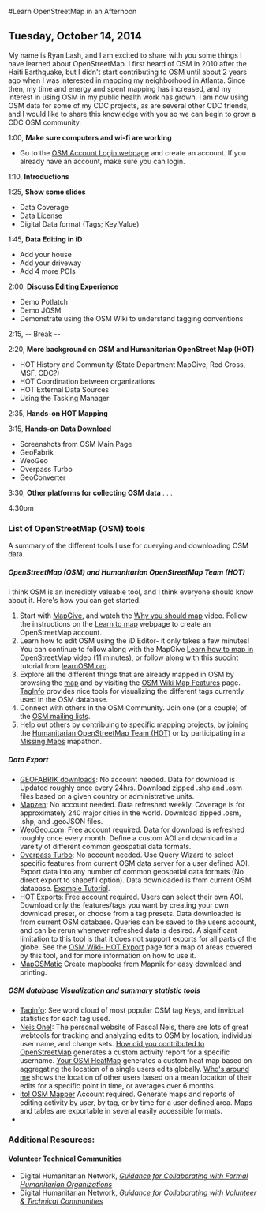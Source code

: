 #Learn OpenStreetMap in an Afternoon
## Tuesday, October 14, 2014

My name is Ryan Lash, and I am excited to share with you some things I have learned about OpenStreetMap.  I first heard of OSM in 2010 after the Haiti Earthquake, but I didn't start contributing to OSM until about 2 years ago when I was interested in mapping my neighborhood in Atlanta.  Since then, my time and energy and spent mapping has increased, and my interest in using OSM in my public health work has grown.  I am now using OSM data for some of my CDC projects, as are several other CDC friends, and I would like to share this knowledge with you so we can begin to grow a CDC OSM community.

1:00, **Make sure computers and wi-fi are working** 
  - Go to the [OSM Account Login webpage](https://www.openstreetmap.org/login?referer=%2F) and create an account.  If you already have an account, make sure you can login.  

1:10, **Introductions**  

1:25, **Show some slides**  
  - Data Coverage
  - Data License  
  - Digital Data format (Tags; Key:Value)  

1:45, **Data Editing in iD**  
  - Add your house  
  - Add your driveway  
  - Add 4 more POIs  

2:00, **Discuss Editing Experience**  
  - Demo Potlatch
  - Demo JOSM
  - Demonstrate using the OSM Wiki to understand tagging conventions

  
2:15,  -- Break --  


2:20, **More background on OSM and Humanitarian OpenStreet Map (HOT)**  
  - HOT History and Community (State Department MapGive, Red Cross, MSF, CDC?)  
  - HOT Coordination between organizations  
  - HOT External Data Sources
  - Using the Tasking Manager

2:35, **Hands-on HOT Mapping**
	
3:15, **Hands-on Data Download** 
  - Screenshots from OSM Main Page
  - GeoFabrik  
  - WeoGeo  
  - Overpass Turbo
  - GeoConverter

3:30, **Other platforms for collecting OSM data**
.
.
.

4:30pm


### List of OpenStreetMap (OSM) tools     
A summary of the different tools I use for querying and downloading OSM data.  

##### OpenStreetMap (OSM) and Humanitarian OpenStreetMap Team (HOT)
I think OSM is an incredibly valuable tool, and I think everyone should know about it. Here's how you can get started.   

   1. Start with [MapGive](http://wwww.mapgive.state.gov), and watch the [Why you should map](http://mapgive.state.gov/why-map/) video.  Follow the instructions on the [Learn to map](http://mapgive.state.gov/learn-to-map/) webpage to create an OpenStreetMap account.  
   2. Learn how to edit OSM using the iD Editor- it only takes a few minutes! You can continue to follow along with the MapGive [Learn how to map in OpenStreetMap](http://mapgive.state.gov/learn-to-map/) video (11 minutes), or follow along with this succint tutorial from [learnOSM.org](http://learnosm.org/en/editing/id-editor/).
   3. Explore all the different things that are already mapped in OSM by browsing the [map](openstreetmap.org) and by visiting the [OSM Wiki Map Features](http://wiki.osm.org/wiki/Map_Features) page.  [TagInfo](https://taginfo.openstreetmap.org/) provides nice tools for visualizing the different tags currently used in the OSM database.
   4. Connect with others in the OSM Community.  Join one (or a couple) of the [OSM mailing lists](http://wiki.openstreetmap.org/wiki/Mailing_lists).
   5. Help out others by contribuing to specific mapping projects, by joining the [Humanitarian OpenStreetMap Team (HOT)](http://hot.openstreetmap.org/get-involved) or by participating in a [Missing Maps](http://wiki.openstreetmap.org/wiki/Missing_Maps_Project) mapathon.

##### Data Export  
   * [GEOFABRIK downloads](http://download.geofabrik.de/): No account needed. Data for download is Updated roughly once every 24hrs. Download zipped .shp and .osm files based on a given country or administrative units. 
   * [Mapzen](https://mapzen.com/metro-extracts/): No account needed.  Data refreshed weekly.  Coverage is for approximately 240 major cities in the world.  Download zipped .osm, .shp, and .geoJSON files.
   * [WeoGeo.com](http://www.weogeo.com/data/OpenStreetMap_Data.html): Free account required. Data for download is refreshed  roughly once every month. Define a custom AOI and download in a vareity of different common geospatial data formats.   
   * [Overpass Turbo](http://overpass-turbo.eu/): No account needed.  Use Query Wizard to select specific features from current OSM data server for a user defined AOI.  Export data into any number of common geospatial data formats (No direct export to shapefil option). Data downloaded is from current OSM database. [Example Tutorial](/Tutorials/OSM-Export_Tools.md).  
   * [HOT Exports](http://export.hotosm.org/): Free account required. Users can select their own AOI. Download only the features/tags you want by creating your own download preset, or choose from a tag presets.  Data downloaded is from current OSM database. Queries can be saved to the users account, and can be rerun whenever refreshed data is desired. A significant limitation to this tool is that it does not support exports for all parts of the globe.  See the [OSM Wiki- HOT Export](http://wiki.openstreetmap.org/wiki/HOT_Exports) page for a map of areas covered by this tool, and for more information on how to use it.
   * [MapOSMatic](http://www.maposmatic.org/) Create mapbooks from Mapnik for easy download and printing.

##### OSM database Visualization and summary statistic tools  
   * [Taginfo](http://taginfo.openstreetmap.org/): See word cloud of most popular OSM tag Keys, and invidual statistics for each tag used.  
   * [Neis One!](http://neis-one.org/): The personal website of Pascal Neis, there are lots of great webtools for tracking and analyzing edits to OSM by location, individual user name, and change sets. [How did you contributed to OpenStreetMap](http://hdyc.neis-one.org/) generates a custom activity report for a specific username. [Your OSM HeatMap](http://yosmhm.neis-one.org/) generates a custom heat map based on aggregating the location of a single users edits globally.   [Who's around me](http://resultmaps.neis-one.org/oooc) shows the location of other users based on a mean location of their edits for a specific point in time, or averages over 6 months.  
   * [ito! OSM Mapper](http://www.itoworld.com/static/openstreetmap_tools/osm_mapper.html) Account required.  Generate maps and reports of editing activity by user, by tag, or by time for a user defined area.  Maps and tables are exportable in several easily accessible formats.
   * 
   
### Additional Resources:
#### Volunteer Technical Communities  
  - Digital Humanitarian Network, *[Guidance for Collaborating with Formal Humanitarian Organizations](http://reliefweb.int/report/world/guidance-collaborating-formal-humanitarian-organizations)*  
  - Digital Humanitarian Network, *[Guidance for Collaborating with Volunteer & Technical Communities](http://reliefweb.int/report/world/guidance-collaborating-volunteer-technical-communities)*

